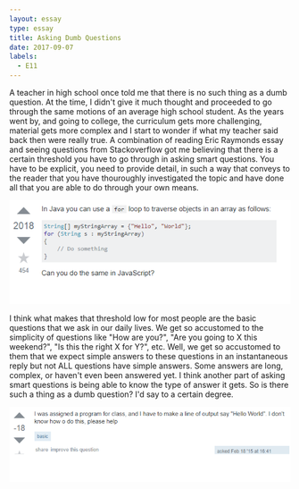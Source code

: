 ```yaml
---
layout: essay
type: essay
title: Asking Dumb Questions
date: 2017-09-07
labels:
  - E11
---
```


  A teacher in high school once told me that there is no such thing as a dumb question. At the time, I didn't give it much thought and proceeded to go through the same motions of an average high school student. As the years went by, and going to college, the curriculum gets more challenging, material gets more complex and I start to wonder if what my teacher said back then were really true. A combination of reading Eric Raymonds essay and seeing questions from Stackoverflow got me believing that there is a certain threshold you have to go through in asking smart questions. You have to be explicit, you need to provide detail, in such a way that conveys to the reader that you have thouroughly investigated the topic and have done all that you are able to do through your own means. 
  
  <img class="ui right spaced image" src="../images/clear.png">
  
  I think what makes that threshold low for most people are the basic questions that we ask in our daily lives. We get so accustomed to the simplicity of questions like "How are you?", "Are you going to X this weekend?", "Is this the right X for Y?", etc. Well, we get so accustomed to them that we expect simple answers to these questions in an instantaneous reply but not ALL questions have simple answers. Some answers are long, complex, or haven't even been answered yet. I think another part of asking smart questions is being able to know the type of answer it gets. So is there such a thing as a dumb question? I'd say to a certain degree.  

  <img class="ui right spaced image" src="../images/unclear.png">
